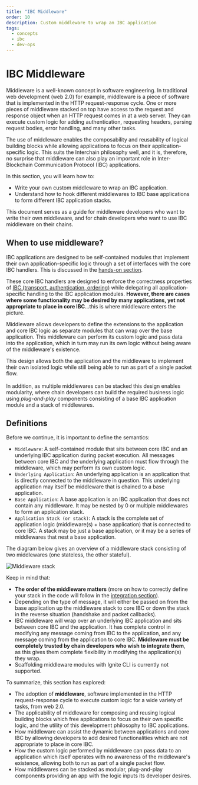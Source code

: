```yaml
---
title: "IBC Middleware"
order: 10
description: Custom middleware to wrap an IBC application
tags:
  - concepts
  - ibc
  - dev-ops
---
```


# IBC Middleware

Middleware is a well-known concept in software engineering. In traditional web development (web 2.0) for example, middleware is a piece of software that is implemented in the HTTP request-response cycle. One or more pieces of middleware stacked on top have access to the request and response object when an HTTP request comes in at a web server. They can execute custom logic for adding authentication, requesting headers, parsing request bodies, error handling, and many other tasks.

The use of middleware enables the composability and reusability of logical building blocks while allowing applications to focus on their application-specific logic. This suits the Interchain philosophy well, and it is, therefore, no surprise that middleware can also play an important role in Inter-Blockchain Communication Protocol (IBC) applications.

<HighlightBox type="learning">

In this section, you will learn how to:

* Write your own custom middleware to wrap an IBC application.
* Understand how to hook different middlewares to IBC base applications to form different IBC application stacks.

This document serves as a guide for middleware developers who want to write their own middleware, and for chain developers who want to use IBC middleware on their chains.

</HighlightBox>

## When to use middleware?

IBC applications are designed to be self-contained modules that implement their own application-specific logic through a set of interfaces with the core IBC handlers. This is discussed in the [hands-on section](/hands-on-exercise/5-ibc-adv/4-ibc-app-steps.md).

These core IBC handlers are designed to enforce the correctness properties of [IBC (transport, authentication, ordering)](/academy/3-ibc/1-what-is-ibc.md) while delegating all application-specific handling to the IBC application modules. **However, there are cases where some functionality may be desired by many applications, yet not appropriate to place in core IBC**...this is where middleware enters the picture.

Middleware allows developers to define the extensions to the application and core IBC logic as separate modules that can wrap over the base application. This middleware can perform its custom logic and pass data into the application, which in turn may run its own logic without being aware of the middleware's existence.

<HighlightBox type="info">

This design allows both the application and the middleware to implement their own isolated logic while still being able to run as part of a single packet flow.
<br/><br/>
In addition, as multiple middlewares can be stacked this design enables modularity, where chain developers can build the required business logic using _plug-and-play_ components consisting of a base IBC application module and a stack of middlewares.

</HighlightBox>

## Definitions

Before we continue, it is important to define the semantics:

* `Middleware`: A self-contained module that sits between core IBC and an underlying IBC application during packet execution. All messages between core IBC and the underlying application must flow through the middleware, which may perform its own custom logic.
* `Underlying Application`: An underlying application is an application that is directly connected to the middleware in question. This underlying application may itself be middleware that is chained to a base application.
* `Base Application`: A base application is an IBC application that does not contain any middleware. It may be nested by 0 or multiple middlewares to form an application stack.
* `Application Stack (or stack)`: A stack is the complete set of application logic (middleware(s) + base application) that is connected to core IBC. A stack may be just a base application, or it may be a series of middlewares that nest a base application.

The diagram below gives an overview of a middleware stack consisting of two middlewares (one stateless, the other stateful).

![Middleware stack](/hands-on-exercise/5-ibc-adv/images/middleware-stack.png)

<HighlightBox type="note">

Keep in mind that:

* **The order of the middleware matters** (more on how to correctly define your stack in the code will follow in the [integration section](11-ibc-mw-integrate.md)).
* Depending on the type of message, it will either be passed on from the base application up the middleware stack to core IBC or down the stack in the reverse situation (handshake and packet callbacks).
* IBC middleware will wrap over an underlying IBC application and sits between core IBC and the application. It has complete control in modifying any message coming from IBC to the application, and any message coming from the application to core IBC. **Middleware must be completely trusted by chain developers who wish to integrate them**, as this gives them complete flexibility in modifying the application(s) they wrap.
* Scaffolding middleware modules with Ignite CLI is currently not supported.

</HighlightBox>

<HighlightBox type="synopsis">

To summarize, this section has explored:

* The adoption of **middleware**, software implemented in the HTTP request-response cycle to execute custom logic for a wide variety of tasks, from web 2.0.
* The applicability of middleware for composing and reusing logical building blocks which free applications to focus on their own specific logic, and the utility of this development philosophy to IBC applications.
* How middleware can assist the dynamic between applications and core IBC by allowing developers to add desired functionalities which are not appropriate to place in core IBC.
* How the custom logic performed by middleware can pass data to an application which itself operates with no awareness of the middleware's existence, allowing both to run as part of a single packet flow.
* How middlewares can be stacked as modular, plug-and-play components providing an app with the logic inputs its developer desires.

</HighlightBox>

<!--## Next up

In the next sections, you will first see how to develop an IBC middleware, after which you will see how to integrate a piece of middleware or stack on the chain.

Note that, unlike the IBC application module section, you will not be scaffolding the middleware module with Ignite CLI, because this is currently not yet supported.-->

<!-- OPTIONAL if there's time: include ICS29 as example -->

<!-- OPTIONAL: refer to checkers extension tutorial if mw is added there -->
